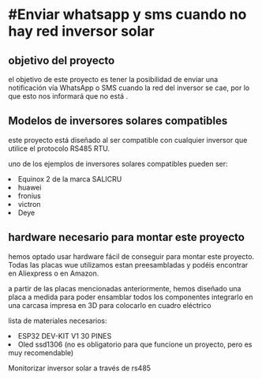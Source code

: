 <h1>#Enviar whatsapp y sms cuando no hay red inversor solar</h1>
<h2>objetivo del proyecto</h2>
<p> el objetivo de este proyecto es tener la posibilidad de enviar una notificación vía WhatsApp o SMS cuando la red del inversor se cae, por lo que esto nos informará que no está .</p>

<h2> Modelos de inversores solares compatibles</h2>
<p> este proyecto está diseñado al ser compatible con cualquier inversor que utilice el protocolo RS485 RTU.</p>

<p> uno de los ejemplos de inversores solares compatibles pueden ser: </p>
<li>Equinox 2 de la marca SALICRU</li>
<li>huawei</li>
<li>fronius</li>
<li>victron</li>
<li>Deye</li>

<h2> hardware necesario para montar este proyecto </h2>
<p> hemos optado usar hardware fácil de conseguir para montar este proyecto. Todas las placas wue utilizamos estan preesambladas y podéis encontrar en Aliexpress o en Amazon. </p>
<p> a partir de las placas mencionadas anteriormente, hemos diseñado una placa a medida para poder ensamblar todos los componentes integrarlo en una carcasa impresa en 3D para colocarlo en cuadro eléctrico </p>

<p> lista de materiales necesarios: </p>
<li> ESP32 DEV-KIT V1 30 PINES</li>
<li> Oled ssd1306 (no es obligatorio para que funcione un proyecto, pero es muy recomendable)</li>

Monitorizar inversor solar a través de rs485
